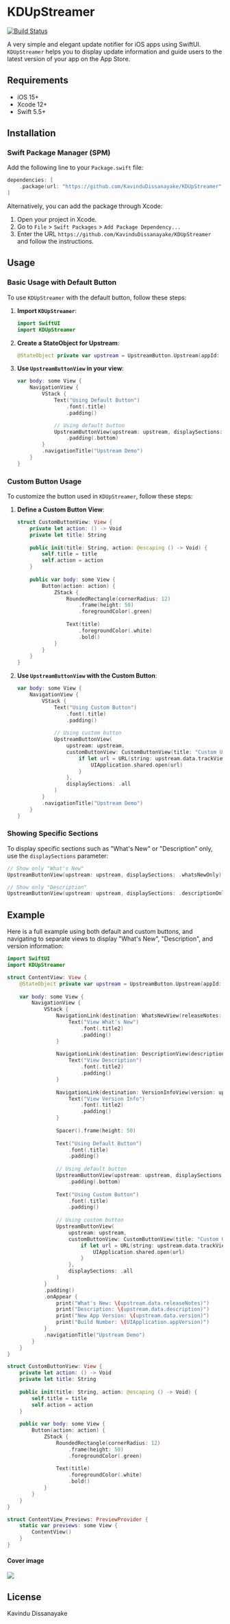 # KDUpStreamer

[![Build Status](https://travis-ci.org/joemccann/dillinger.svg?branch=master)](https://travis-ci.org/joemccann/dillinger)

A very simple and elegant update notifier for iOS apps using SwiftUI. `KDUpStreamer` helps you to display update information and guide users to the latest version of your app on the App Store.

## Requirements
* iOS 15+
* Xcode 12+
* Swift 5.5+

## Installation

### Swift Package Manager (SPM)

Add the following line to your `Package.swift` file:

```swift
dependencies: [
    .package(url: "https://github.com/KavinduDissanayake/KDUpStreamer", from: "1.0.0")
]
```

Alternatively, you can add the package through Xcode:
1. Open your project in Xcode.
2. Go to `File` > `Swift Packages` > `Add Package Dependency...`
3. Enter the URL `https://github.com/KavinduDissanayake/KDUpStreamer` and follow the instructions.

## Usage

### Basic Usage with Default Button

To use `KDUpStreamer` with the default button, follow these steps:

1. **Import `KDUpStreamer`**:
    ```swift
    import SwiftUI
    import KDUpStreamer
    ```

2. **Create a StateObject for Upstream**:
    ```swift
    @StateObject private var upstream = UpstreamButton.Upstream(appId: "YOUR_APP_ID")
    ```

3. **Use `UpstreamButtonView` in your view**:
    ```swift
    var body: some View {
        NavigationView {
            VStack {
                Text("Using Default Button")
                    .font(.title)
                    .padding()

                // Using default button
                UpstreamButtonView(upstream: upstream, displaySections: .all)
                    .padding(.bottom)
            }
            .navigationTitle("Upstream Demo")
        }
    }
    ```

### Custom Button Usage

To customize the button used in `KDUpStreamer`, follow these steps:

1. **Define a Custom Button View**:
    ```swift
    struct CustomButtonView: View {
        private let action: () -> Void
        private let title: String
        
        public init(title: String, action: @escaping () -> Void) {
            self.title = title
            self.action = action
        }
        
        public var body: some View {
            Button(action: action) {
                ZStack {
                    RoundedRectangle(cornerRadius: 12)
                        .frame(height: 50)
                        .foregroundColor(.green)
                    
                    Text(title)
                        .foregroundColor(.white)
                        .bold()
                }
            }
        }
    }
    ```

2. **Use `UpstreamButtonView` with the Custom Button**:
    ```swift
    var body: some View {
        NavigationView {
            VStack {
                Text("Using Custom Button")
                    .font(.title)
                    .padding()
                
                // Using custom button
                UpstreamButtonView(
                    upstream: upstream,
                    customButtonView: CustomButtonView(title: "Custom Update") {
                        if let url = URL(string: upstream.data.trackViewUrl) {
                            UIApplication.shared.open(url)
                        }
                    },
                    displaySections: .all
                )
            }
            .navigationTitle("Upstream Demo")
        }
    }
    ```

### Showing Specific Sections

To display specific sections such as "What's New" or "Description" only, use the `displaySections` parameter:

```swift
// Show only "What's New"
UpstreamButtonView(upstream: upstream, displaySections: .whatsNewOnly)

// Show only "Description"
UpstreamButtonView(upstream: upstream, displaySections: .descriptionOnly)
```

## Example

Here is a full example using both default and custom buttons, and navigating to separate views to display "What's New", "Description", and version information:

```swift
import SwiftUI
import KDUpStreamer

struct ContentView: View {
    @StateObject private var upstream = UpstreamButton.Upstream(appId: "YOUR_APP_ID")
    
    var body: some View {
        NavigationView {
            VStack {
                NavigationLink(destination: WhatsNewView(releaseNotes: upstream.data.releaseNotes)) {
                    Text("View What's New")
                        .font(.title2)
                        .padding()
                }
                
                NavigationLink(destination: DescriptionView(description: upstream.data.description)) {
                    Text("View Description")
                        .font(.title2)
                        .padding()
                }
                
                NavigationLink(destination: VersionInfoView(version: upstream.data.version, buildNumber: UIApplication.appVersion)) {
                    Text("View Version Info")
                        .font(.title2)
                        .padding()
                }
                
                Spacer().frame(height: 50)
                
                Text("Using Default Button")
                    .font(.title)
                    .padding()
                
                // Using default button
                UpstreamButtonView(upstream: upstream, displaySections: .all)
                    .padding(.bottom)
                
                Text("Using Custom Button")
                    .font(.title)
                    .padding()
                
                // Using custom button
                UpstreamButtonView(
                    upstream: upstream,
                    customButtonView: CustomButtonView(title: "Custom Update") {
                        if let url = URL(string: upstream.data.trackViewUrl) {
                            UIApplication.shared.open(url)
                        }
                    },
                    displaySections: .all
                )
            }
            .padding()
            .onAppear {
                print("What's New: \(upstream.data.releaseNotes)")
                print("Description: \(upstream.data.description)")
                print("New App Version: \(upstream.data.version)")
                print("Build Number: \(UIApplication.appVersion)")
            }
            .navigationTitle("Upstream Demo")
        }
    }
}

struct CustomButtonView: View {
    private let action: () -> Void
    private let title: String
    
    public init(title: String, action: @escaping () -> Void) {
        self.title = title
        self.action = action
    }
    
    public var body: some View {
        Button(action: action) {
            ZStack {
                RoundedRectangle(cornerRadius: 12)
                    .frame(height: 50)
                    .foregroundColor(.green)
                
                Text(title)
                    .foregroundColor(.white)
                    .bold()
            }
        }
    }
}

struct ContentView_Previews: PreviewProvider {
    static var previews: some View {
        ContentView()
    }
}
```
#### Cover image
<img align="center" src="[https://github.com/KavinduDissanayake/KDUpStreamer](https://github.com/KavinduDissanayake/KDUpStreamer/blob/main/Sources/cover_image.png)">

## License

Kavindu Dissanayake
```
